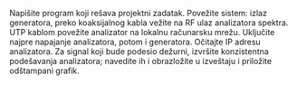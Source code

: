 Napišite program koji rešava projektni zadatak.
Povežite sistem: izlaz generatora, preko koaksijalnog kabla vežite na RF ulaz analizatora spektra. 
UTP kablom povežite analizator na lokalnu računarsku mrežu. Uključite najpre napajanje analizatora, potom i generatora. Očitajte IP adresu analizatora.
Za signal koji bude podesio dežurni, izvršite konzistentna podešavanja analizatora; navedite ih i obrazložite u izveštaju i priložite odštampani grafik.

